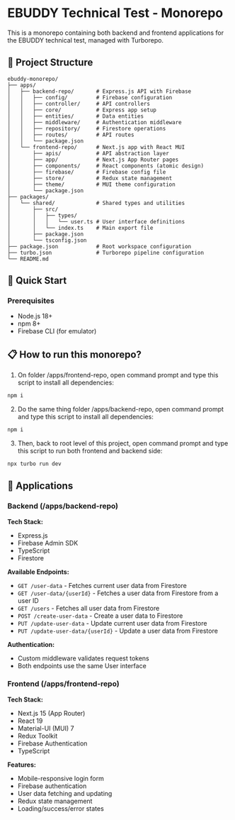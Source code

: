 # EBUDDY Technical Test - Monorepo

This is a monorepo containing both backend and frontend applications for the EBUDDY technical test, managed with Turborepo.

## 📁 Project Structure

```
ebuddy-monorepo/
├── apps/
│   ├── backend-repo/       # Express.js API with Firebase
│   │   ├── config/         # Firebase configuration
│   │   ├── controller/     # API controllers
│   │   ├── core/           # Express app setup
│   │   ├── entities/       # Data entities
│   │   ├── middleware/     # Authentication middleware
│   │   ├── repository/     # Firestore operations
│   │   ├── routes/         # API routes
│   │   └── package.json
│   └── frontend-repo/      # Next.js app with React MUI
│       ├── apis/           # API abstraction layer
│       ├── app/            # Next.js App Router pages
│       ├── components/     # React components (atomic design)
│       ├── firebase/       # Firebase config file
│       ├── store/          # Redux state management
│       ├── theme/          # MUI theme configuration
│       └── package.json
├── packages/
│   └── shared/             # Shared types and utilities
│       ├── src/
│       │   ├── types/
│       │   │   └── user.ts # User interface definitions
│       │   └── index.ts    # Main export file
│       ├── package.json
│       └── tsconfig.json
├── package.json            # Root workspace configuration
├── turbo.json              # Turborepo pipeline configuration
└── README.md
```

## 🚀 Quick Start

### Prerequisites
- Node.js 18+ 
- npm 8+
- Firebase CLI (for emulator)

## 📋 How to run this monorepo?

1. On folder /apps/frontend-repo, open command prompt and type this script to install all dependencies:
```bash
npm i
```
2. Do the same thing folder /apps/backend-repo, open command prompt and type this script to install all dependencies:
```bash
npm i
```
3. Then, back to root level of this project, open command prompt and type this script to run both frontend and backend side:
```bash
npx turbo run dev
```

## 🔧 Applications

### Backend (/apps/backend-repo)

**Tech Stack:**
- Express.js
- Firebase Admin SDK
- TypeScript
- Firestore

**Available Endpoints:**
- `GET /user-data` - Fetches current user data from Firestore
- `GET /user-data/{userId}` - Fetches a user data from Firestore from a user ID
- `GET /users` - Fetches all user data from Firestore
- `POST /create-user-data` - Create a user data to Firestore
- `PUT /update-user-data` - Update current user data from Firestore
- `PUT /update-user-data/{userId}` - Update a user data from Firestore

**Authentication:**
- Custom middleware validates request tokens
- Both endpoints use the same User interface

### Frontend (/apps/frontend-repo)

**Tech Stack:**
- Next.js 15 (App Router)
- React 19
- Material-UI (MUI) 7
- Redux Toolkit
- Firebase Authentication
- TypeScript

**Features:**
- Mobile-responsive login form
- Firebase authentication
- User data fetching and updating
- Redux state management
- Loading/success/error states